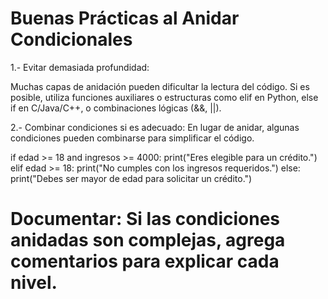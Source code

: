 


# Buenas Prácticas al Anidar Condicionales

1.- Evitar demasiada profundidad:


Muchas capas de anidación pueden dificultar la lectura del código. Si es posible, utiliza funciones auxiliares o estructuras como elif en Python, else if en C/Java/C++, o combinaciones lógicas (&&, ||).

2.- Combinar condiciones si es adecuado: En lugar de anidar, algunas condiciones pueden combinarse para simplificar el código.


if edad >= 18 and ingresos >= 4000:
    print("Eres elegible para un crédito.")
elif edad >= 18:
    print("No cumples con los ingresos requeridos.")
else:
    print("Debes ser mayor de edad para solicitar un crédito.")


# Documentar: Si las condiciones anidadas son complejas, agrega comentarios para explicar cada nivel.

